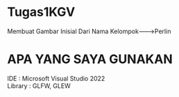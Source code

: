 # Tugas1KGV

Membuat Gambar Inisial Dari Nama Kelompok--->Perlin

# APA YANG SAYA GUNAKAN<br>
IDE : Microsoft Visual Studio 2022<br>
Library : GLFW, GLEW
